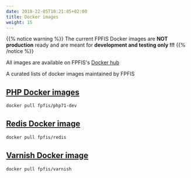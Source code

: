 ```yaml
---
date: 2018-22-05T10:21:05+02:00
title: Docker images
weight: 15
---
```

{{% notice warning %}}
The current FPFIS Docker images are **NOT production** ready and are meant for **development and testing only !!!**
{{% /notice %}}

All images are available on FPFIS's [Docker hub](http://hub.docker.com/u/fpfis/)

A curated lists of docker images maintained by FPFIS


## [PHP Docker images](/docker-images/php)

```sh
docker pull fpfis/php71-dev
```

## [Redis Docker image](/docker-images/redis)

```sh
docker pull fpfis/redis
```

## [Varnish Docker image](/docker-images/varnish)

```sh
docker pull fpfis/varnish
```

